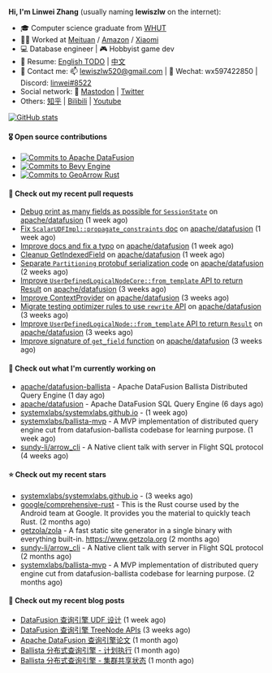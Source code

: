 **Hi, I'm Linwei Zhang** (usually naming **lewiszlw** on the internet):
- 🎓 Computer science graduate from [WHUT](https://en.wikipedia.org/wiki/Wuhan_University_of_Technology)
- 👨‍💻 Worked at [Meituan](https://about.meituan.com/home) / [Amazon](https://www.amazon.com/) / [Xiaomi](https://www.mi.com/)
- 💻 Database engineer | 🎮 Hobbyist game dev
- 📄 Resume: [English TODO](https://github.com/lewiszlw/lewiszlw/blob/main/Resume_EN.md) | [中文](https://github.com/lewiszlw/lewiszlw/blob/main/Resume_CN.md)
- 📱 Contact me: 📫 [lewiszlw520@gmail.com](mailto:lewiszlw520@gmail.com) | 💬 Wechat: wx597422850 | Discord: [linwei#8522](http://discordapp.com/users/891664307035713576)
- Social network: 🦣 [Mastodon](https://mastodon.world/@lewiszlw) | [Twitter](https://twitter.com/lewiszlw)
- Others: [知乎](https://www.zhihu.com/people/tian-qian-zhu-wu-ya) | [Bilibili](https://space.bilibili.com/43876861) | [Youtube](https://www.youtube.com/channel/UCnvri1tqAjxsp9nGQ63zUNw)

[![GitHub stats](https://github-readme-stats.vercel.app/api?username=lewiszlw&count_private=true&show_icons=true&theme=solarized-dark&include_all_commits=true)](https://github.com/anuraghazra/github-readme-stats)

#### 🎖️ Open source contributions
- [![Commits to Apache DataFusion](https://img.shields.io/github/commit-activity/t/apache/datafusion?authorFilter=lewiszlw&style=social&label=Apache%20DataFusion)](https://github.com/apache/datafusion/commits?author=lewiszlw)
- [![Commits to Bevy Engine](https://img.shields.io/github/commit-activity/t/bevyengine/bevy?authorFilter=lewiszlw&style=social&label=Bevy%20Engine)](https://github.com/bevyengine/bevy/commits?author=lewiszlw)
- [![Commits to GeoArrow Rust](https://img.shields.io/github/commit-activity/t/geoarrow/geoarrow-rs?authorFilter=lewiszlw&style=social&label=GeoArrow%20Rust)](https://github.com/geoarrow/geoarrow-rs/commits?author=lewiszlw)

#### 🔨 Check out my recent pull requests

- [Debug print as many fields as possible for `SessionState`](https://github.com/apache/datafusion/pull/10818) on [apache/datafusion](https://github.com/apache/datafusion) (1 week ago)
- [Fix `ScalarUDFImpl::propagate_constraints` doc](https://github.com/apache/datafusion/pull/10810) on [apache/datafusion](https://github.com/apache/datafusion) (1 week ago)
- [Improve docs and fix a typo](https://github.com/apache/datafusion/pull/10798) on [apache/datafusion](https://github.com/apache/datafusion) (1 week ago)
- [Cleanup GetIndexedField](https://github.com/apache/datafusion/pull/10769) on [apache/datafusion](https://github.com/apache/datafusion) (1 week ago)
- [Separate `Partitioning` protobuf serialization code](https://github.com/apache/datafusion/pull/10708) on [apache/datafusion](https://github.com/apache/datafusion) (2 weeks ago)
- [Improve `UserDefinedLogicalNodeCore::from_template` API to return Result](https://github.com/apache/datafusion/pull/10597) on [apache/datafusion](https://github.com/apache/datafusion) (3 weeks ago)
- [Improve ContextProvider](https://github.com/apache/datafusion/pull/10577) on [apache/datafusion](https://github.com/apache/datafusion) (3 weeks ago)
- [Migrate testing optimizer rules to use `rewrite` API](https://github.com/apache/datafusion/pull/10576) on [apache/datafusion](https://github.com/apache/datafusion) (3 weeks ago)
- [Improve `UserDefinedLogicalNode::from_template` API to return `Result`](https://github.com/apache/datafusion/pull/10575) on [apache/datafusion](https://github.com/apache/datafusion) (3 weeks ago)
- [Improve signature of `get_field` function](https://github.com/apache/datafusion/pull/10569) on [apache/datafusion](https://github.com/apache/datafusion) (3 weeks ago)

#### 👷 Check out what I'm currently working on

- [apache/datafusion-ballista](https://github.com/apache/datafusion-ballista) - Apache DataFusion Ballista Distributed Query Engine (1 day ago)
- [apache/datafusion](https://github.com/apache/datafusion) - Apache DataFusion SQL Query Engine (6 days ago)
- [systemxlabs/systemxlabs.github.io](https://github.com/systemxlabs/systemxlabs.github.io) -  (1 week ago)
- [systemxlabs/ballista-mvp](https://github.com/systemxlabs/ballista-mvp) - A MVP implementation of distributed query engine cut from datafusion-ballista codebase for learning purpose.  (1 week ago)
- [sundy-li/arrow_cli](https://github.com/sundy-li/arrow_cli) - A Native client talk with server in Flight SQL protocol (4 weeks ago)

#### ⭐ Check out my recent stars

- [systemxlabs/systemxlabs.github.io](https://github.com/systemxlabs/systemxlabs.github.io) -  (3 weeks ago)
- [google/comprehensive-rust](https://github.com/google/comprehensive-rust) - This is the Rust course used by the Android team at Google. It provides you the material to quickly teach Rust. (2 months ago)
- [getzola/zola](https://github.com/getzola/zola) - A fast static site generator in a single binary with everything built-in. https://www.getzola.org (2 months ago)
- [sundy-li/arrow_cli](https://github.com/sundy-li/arrow_cli) - A Native client talk with server in Flight SQL protocol (2 months ago)
- [systemxlabs/ballista-mvp](https://github.com/systemxlabs/ballista-mvp) - A MVP implementation of distributed query engine cut from datafusion-ballista codebase for learning purpose.  (2 months ago)

#### 📜 Check out my recent blog posts

- [DataFusion 查询引擎 UDF 设计](https://systemxlabs.github.io/blog/datafusion-udf/) (1 week ago)
- [DataFusion 查询引擎 TreeNode APIs](https://systemxlabs.github.io/blog/datafusion-tree-node-apis/) (3 weeks ago)
- [Apache DataFusion 查询引擎论文](https://systemxlabs.github.io/blog/datafusion-paper/) (1 month ago)
- [Ballista 分布式查询引擎 - 计划执行](https://systemxlabs.github.io/blog/ballista-mvp-part5/) (1 month ago)
- [Ballista 分布式查询引擎 - 集群共享状态](https://systemxlabs.github.io/blog/ballista-mvp-part4/) (1 month ago)